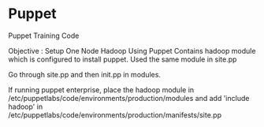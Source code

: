 # Puppet
Puppet Training Code

Objective : Setup One Node Hadoop Using Puppet
Contains hadoop module which is configured to install puppet.
Used the same module in site.pp

Go through site.pp and then init.pp in modules.

If running puppet enterprise, place the hadoop module in /etc/puppetlabs/code/environments/production/modules  and add 'include hadoop' in /etc/puppetlabs/code/environments/production/manifests/site.pp
